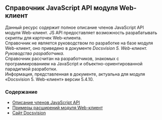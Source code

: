 ## Справочник JavaScript API модуля Web-клиент

Данный ресурс содержит полное описание членов JavaScript API модуля Web-клиент. JS API предоставляет возможность разрабатывать скрипты для карточек Web-клиента.<br/>
Справочник не является руководством по разработке на базе модуля Web-клиент, оно приведено в документе *Docsvision 5. Web-клиент. Руководство разработчика*.<br/>
Справочник рассчитан на разработчиков, знакомых с программированием на JavaScript и объектно-ориентированной парадигмой разработки.<br/>
Информация, представленная в документе, актуальна для модуля «Docsvision 5. Web-клиент» версии 5.4.10.

### Содержание
* [Описание членов JavaScript API](globals.html)
* [Примеры расширений модуля Web-клиент](https://github.com/DocsVision/WebClient-Samples)
* [Сайт Docsvision](http://docsvision.com)